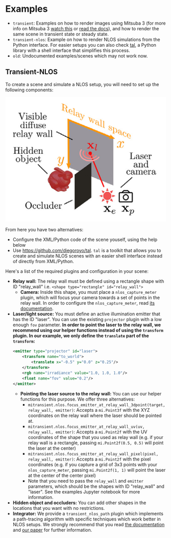 # Examples

* `transient`: Examples on how to render images using Mitsuba 3 (for more info on Mitsuba 3 [watch this](https://www.youtube.com/watch?v=LCsjK6Cbv6Q) or [read the docs](https://mitsuba.readthedocs.io/en/latest/)), and how to render the same scene in transient state or steady state.
* `transient-nlos`: Example on how to render NLOS simulations from the Python interface. For easier setups you can also check [tal](https://github.com/diegoroyo/tal), a Python library with a shell interface that simplifies this process.
* `old`: Undocumented examples/scenes which may not work now.

## Transient-NLOS

To create a scene and simulate a NLOS setup, you will need to set up the following components:

![NLOS setup](../.images/nlos-setup.png)

From here you have two alternatives:

* Configure the XML/Python code of the scene youself, using the help below
* Use https://github.com/diegoroyo/tal. `tal` is a toolkit that allows you to create and simulate NLOS scenes with an easier shell interface instead of directly from XML/Python.

Here's a list of the required plugins and configuration in your scene:

* **Relay wall:** The relay wall must be defined using a rectangle shape with ID "relay_wall" i.e. `<shape type="rectangle" id="relay_wall">`
    * **Camera:** Inside this shape, you must place a `nlos_capture_meter` plugin, which will focus your camera towards a set of points in the relay wall. In order to configure the `nlos_capture_meter`, read [its documentation](https://github.com/diegoroyo/mitransient/blob/57db9075685ccdb0b6aa8af393e234508d90f6b6/mitransient/sensors/nloscapturemeter.py#L16).
* **Laser/light source:** You must define an active illumination emitter that has the ID "laser". You can use the existing `projector` plugin with a low enough `fov` parameter. **In order to point the laser to the relay wall, we recommend using our helper functions instead of using the `transform` plugin. In our example, we only define the `translate` part of the `transform`:**
    ```xml
    <emitter type="projector" id="laser">
        <transform name="to_world">
            <translate x="-0.5" y="0.0" z="0.25"/>
        </transform>
        <rgb name="irradiance" value="1.0, 1.0, 1.0"/>
        <float name="fov" value="0.2"/>
    </emitter>
    ```
    * **Pointing the laser source to the relay wall:** You can use our helper functions for this purpose. We offer three alternatives:
        * `mitransient.nlos.focus_emitter_at_relay_wall_3dpoint(target, relay_wall, emitter)`: Accepts a `mi.Point3f` with the XYZ coordinates on the relay wall where the laser should be pointed at.
        * `mitransient.nlos.focus_emitter_at_relay_wall_uv(uv, relay_wall, emitter)`: Accepts a `mi.Point2f` with the UV coordinates of the shape that you used as relay wall (e.g. if your relay wall is a rectangle, passing `mi.Point2f(0.5, 0.5)` will point the laser at the center)
        * `mitransient.nlos.focus_emitter_at_relay_wall_pixel(pixel, relay_wall, emitter)`: Accepts a `mi.Point2f` with the pixel coordinates (e.g. if you capture a grid of 3x3 points with your `nlos_capture_meter`, passing `mi.Point2f(1, 1)` will point the laser at the center of the center pixel)
        * Note that you need to pass the `relay_wall` and `emitter` parameters, which should be the shapes with ID "relay_wall" and "laser". See the examples Jupyter notebook for more information.
* **Hidden object and occluders:** You can add other shapes in the locations that you want with no restrictions.
* **Integrator:** We provide a `transient_nlos_path` plugin which implements a path-tracing algorithm with specific techniques which work better in NLOS setups. We strongly recommend that you read [the documentation](https://github.com/diegoroyo/mitransient/blob/57db9075685ccdb0b6aa8af393e234508d90f6b6/mitransient/integrators/transientnlospath.py#L14) and [our paper](https://doi.org/10.1016/j.cag.2022.07.003) for further information.
